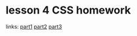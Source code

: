 <h1>lesson 4 CSS homework</h1>
links: 
<a href="https://scandy5.github.io/css/part1.html">part1</a>
<a href="://scandy5.github.io/css/part2.html">part2</a>
<a href="://scandy5.github.io/css/part3.html">part3</a>

